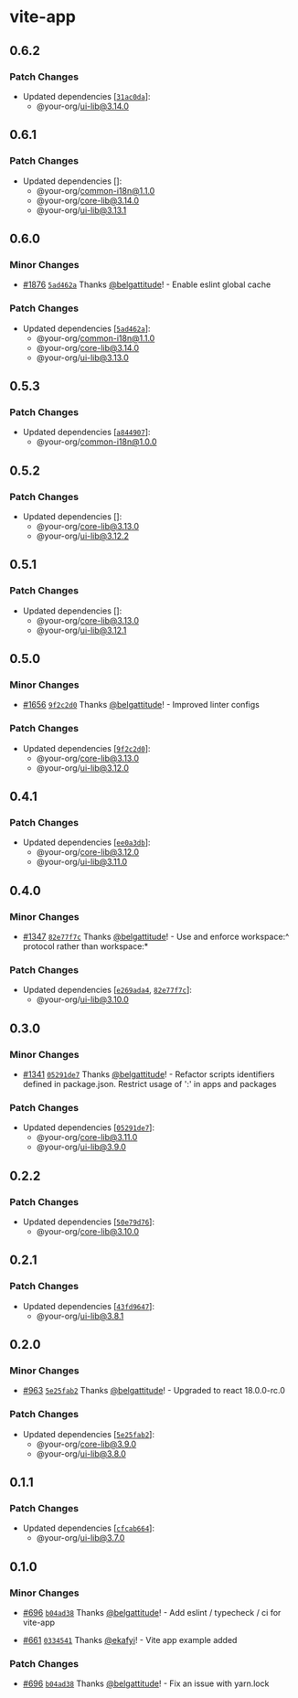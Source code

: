 # vite-app

## 0.6.2

### Patch Changes

- Updated dependencies [[`31ac0da`](https://github.com/belgattitude/nextjs-monorepo-example/commit/31ac0da08875ece918777fa54379e7b2e4c4286f)]:
  - @your-org/ui-lib@3.14.0

## 0.6.1

### Patch Changes

- Updated dependencies []:
  - @your-org/common-i18n@1.1.0
  - @your-org/core-lib@3.14.0
  - @your-org/ui-lib@3.13.1

## 0.6.0

### Minor Changes

- [#1876](https://github.com/belgattitude/nextjs-monorepo-example/pull/1876) [`5ad462a`](https://github.com/belgattitude/nextjs-monorepo-example/commit/5ad462a9a621564366c7a0ef0a77899fc855de85) Thanks [@belgattitude](https://github.com/belgattitude)! - Enable eslint global cache

### Patch Changes

- Updated dependencies [[`5ad462a`](https://github.com/belgattitude/nextjs-monorepo-example/commit/5ad462a9a621564366c7a0ef0a77899fc855de85)]:
  - @your-org/common-i18n@1.1.0
  - @your-org/core-lib@3.14.0
  - @your-org/ui-lib@3.13.0

## 0.5.3

### Patch Changes

- Updated dependencies [[`a844907`](https://github.com/belgattitude/nextjs-monorepo-example/commit/a8449073efa6d1311ab9c51f9cacd451fafff3f4)]:
  - @your-org/common-i18n@1.0.0

## 0.5.2

### Patch Changes

- Updated dependencies []:
  - @your-org/core-lib@3.13.0
  - @your-org/ui-lib@3.12.2

## 0.5.1

### Patch Changes

- Updated dependencies []:
  - @your-org/core-lib@3.13.0
  - @your-org/ui-lib@3.12.1

## 0.5.0

### Minor Changes

- [#1656](https://github.com/belgattitude/nextjs-monorepo-example/pull/1656) [`9f2c2d0`](https://github.com/belgattitude/nextjs-monorepo-example/commit/9f2c2d049cfb87a3023a38b096f07f998862e3f6) Thanks [@belgattitude](https://github.com/belgattitude)! - Improved linter configs

### Patch Changes

- Updated dependencies [[`9f2c2d0`](https://github.com/belgattitude/nextjs-monorepo-example/commit/9f2c2d049cfb87a3023a38b096f07f998862e3f6)]:
  - @your-org/core-lib@3.13.0
  - @your-org/ui-lib@3.12.0

## 0.4.1

### Patch Changes

- Updated dependencies [[`ee0a3db`](https://github.com/belgattitude/nextjs-monorepo-example/commit/ee0a3dbd664c33d7149302ae3f776951dbd50492)]:
  - @your-org/core-lib@3.12.0
  - @your-org/ui-lib@3.11.0

## 0.4.0

### Minor Changes

- [#1347](https://github.com/belgattitude/nextjs-monorepo-example/pull/1347) [`82e77f7c`](https://github.com/belgattitude/nextjs-monorepo-example/commit/82e77f7ce8a8fda3db16796685c817cb142114bb) Thanks [@belgattitude](https://github.com/belgattitude)! - Use and enforce workspace:^ protocol rather than workspace:\*

### Patch Changes

- Updated dependencies [[`e269ada4`](https://github.com/belgattitude/nextjs-monorepo-example/commit/e269ada479151a243128612278bc0d5642e6db04), [`82e77f7c`](https://github.com/belgattitude/nextjs-monorepo-example/commit/82e77f7ce8a8fda3db16796685c817cb142114bb)]:
  - @your-org/ui-lib@3.10.0

## 0.3.0

### Minor Changes

- [#1341](https://github.com/belgattitude/nextjs-monorepo-example/pull/1341) [`05291de7`](https://github.com/belgattitude/nextjs-monorepo-example/commit/05291de7deeed720e8b7271d339050116b448177) Thanks [@belgattitude](https://github.com/belgattitude)! - Refactor scripts identifiers defined in package.json. Restrict usage of ':' in apps and packages

### Patch Changes

- Updated dependencies [[`05291de7`](https://github.com/belgattitude/nextjs-monorepo-example/commit/05291de7deeed720e8b7271d339050116b448177)]:
  - @your-org/core-lib@3.11.0
  - @your-org/ui-lib@3.9.0

## 0.2.2

### Patch Changes

- Updated dependencies [[`50e79d76`](https://github.com/belgattitude/nextjs-monorepo-example/commit/50e79d7659a13a0715e864c5b4aff3bf999afcfe)]:
  - @your-org/core-lib@3.10.0

## 0.2.1

### Patch Changes

- Updated dependencies [[`43fd9647`](https://github.com/belgattitude/nextjs-monorepo-example/commit/43fd964796af951d1cfff78592330bc2fa231b75)]:
  - @your-org/ui-lib@3.8.1

## 0.2.0

### Minor Changes

- [#963](https://github.com/belgattitude/nextjs-monorepo-example/pull/963) [`5e25fab2`](https://github.com/belgattitude/nextjs-monorepo-example/commit/5e25fab2f0d620e999f536a1fb8e0ef45d56fd64) Thanks [@belgattitude](https://github.com/belgattitude)! - Upgraded to react 18.0.0-rc.0

### Patch Changes

- Updated dependencies [[`5e25fab2`](https://github.com/belgattitude/nextjs-monorepo-example/commit/5e25fab2f0d620e999f536a1fb8e0ef45d56fd64)]:
  - @your-org/core-lib@3.9.0
  - @your-org/ui-lib@3.8.0

## 0.1.1

### Patch Changes

- Updated dependencies [[`cfcab664`](https://github.com/belgattitude/nextjs-monorepo-example/commit/cfcab66479a8b28468f67748abb559c4eb2fb10a)]:
  - @your-org/ui-lib@3.7.0

## 0.1.0

### Minor Changes

- [#696](https://github.com/belgattitude/nextjs-monorepo-example/pull/696) [`b04ad38`](https://github.com/belgattitude/nextjs-monorepo-example/commit/b04ad38438d71a24f28d3eab8b34a8737e55232b) Thanks [@belgattitude](https://github.com/belgattitude)! - Add eslint / typecheck / ci for vite-app

* [#661](https://github.com/belgattitude/nextjs-monorepo-example/pull/661) [`0334541`](https://github.com/belgattitude/nextjs-monorepo-example/commit/0334541967b3d13451e6b3eed54d95ea788f5910) Thanks [@ekafyi](https://github.com/ekafyi)! - Vite app example added

### Patch Changes

- [#696](https://github.com/belgattitude/nextjs-monorepo-example/pull/696) [`b04ad38`](https://github.com/belgattitude/nextjs-monorepo-example/commit/b04ad38438d71a24f28d3eab8b34a8737e55232b) Thanks [@belgattitude](https://github.com/belgattitude)! - Fix an issue with yarn.lock
